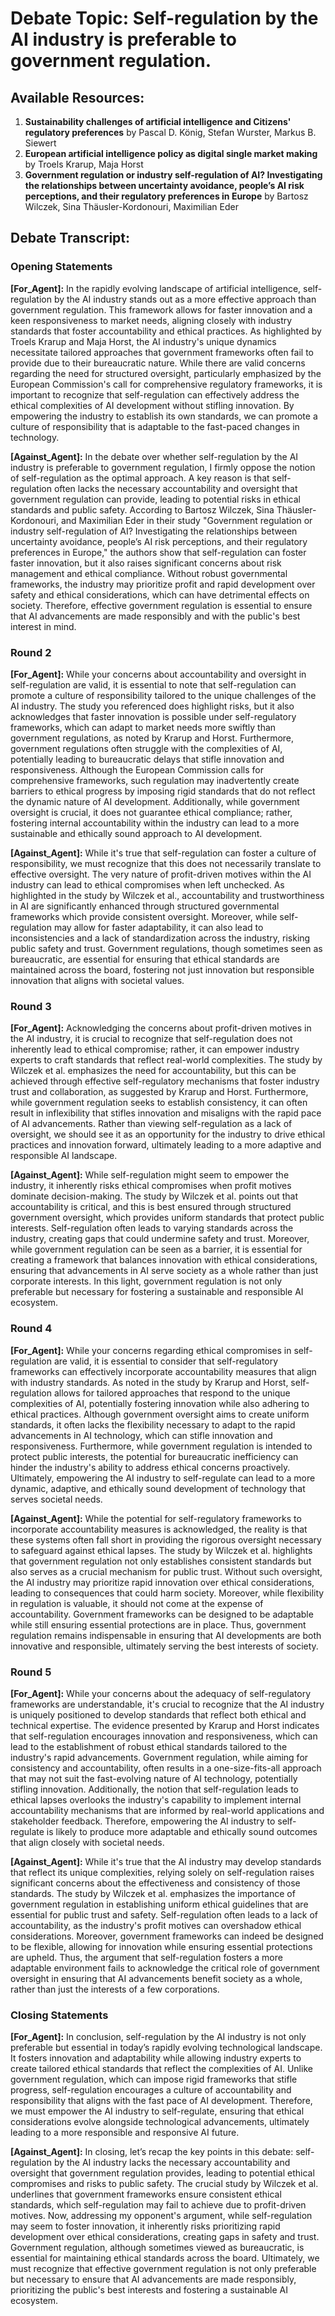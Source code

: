 # Debate Topic: Self-regulation by the AI industry is preferable to government regulation.

## Available Resources:
1. **Sustainability challenges of artificial intelligence and Citizens' regulatory preferences** by Pascal D. König, Stefan Wurster, Markus B. Siewert  
2. **European artificial intelligence policy as digital single market making** by Troels Krarup, Maja Horst  
3. **Government regulation or industry self-regulation of AI? Investigating the relationships between uncertainty avoidance, people’s AI risk perceptions, and their regulatory preferences in Europe** by Bartosz Wilczek, Sina Thäusler-Kordonouri, Maximilian Eder  

## Debate Transcript:

### Opening Statements

**[For_Agent]:** In the rapidly evolving landscape of artificial intelligence, self-regulation by the AI industry stands out as a more effective approach than government regulation. This framework allows for faster innovation and a keen responsiveness to market needs, aligning closely with industry standards that foster accountability and ethical practices. As highlighted by Troels Krarup and Maja Horst, the AI industry's unique dynamics necessitate tailored approaches that government frameworks often fail to provide due to their bureaucratic nature. While there are valid concerns regarding the need for structured oversight, particularly emphasized by the European Commission's call for comprehensive regulatory frameworks, it is important to recognize that self-regulation can effectively address the ethical complexities of AI development without stifling innovation. By empowering the industry to establish its own standards, we can promote a culture of responsibility that is adaptable to the fast-paced changes in technology.

**[Against_Agent]:** In the debate over whether self-regulation by the AI industry is preferable to government regulation, I firmly oppose the notion of self-regulation as the optimal approach. A key reason is that self-regulation often lacks the necessary accountability and oversight that government regulation can provide, leading to potential risks in ethical standards and public safety. According to Bartosz Wilczek, Sina Thäusler-Kordonouri, and Maximilian Eder in their study "Government regulation or industry self-regulation of AI? Investigating the relationships between uncertainty avoidance, people’s AI risk perceptions, and their regulatory preferences in Europe," the authors show that self-regulation can foster faster innovation, but it also raises significant concerns about risk management and ethical compliance. Without robust governmental frameworks, the industry may prioritize profit and rapid development over safety and ethical considerations, which can have detrimental effects on society. Therefore, effective government regulation is essential to ensure that AI advancements are made responsibly and with the public's best interest in mind.

### Round 2

**[For_Agent]:** While your concerns about accountability and oversight in self-regulation are valid, it is essential to note that self-regulation can promote a culture of responsibility tailored to the unique challenges of the AI industry. The study you referenced does highlight risks, but it also acknowledges that faster innovation is possible under self-regulatory frameworks, which can adapt to market needs more swiftly than government regulations, as noted by Krarup and Horst. Furthermore, government regulations often struggle with the complexities of AI, potentially leading to bureaucratic delays that stifle innovation and responsiveness. Although the European Commission calls for comprehensive frameworks, such regulation may inadvertently create barriers to ethical progress by imposing rigid standards that do not reflect the dynamic nature of AI development. Additionally, while government oversight is crucial, it does not guarantee ethical compliance; rather, fostering internal accountability within the industry can lead to a more sustainable and ethically sound approach to AI development.

**[Against_Agent]:** While it's true that self-regulation can foster a culture of responsibility, we must recognize that this does not necessarily translate to effective oversight. The very nature of profit-driven motives within the AI industry can lead to ethical compromises when left unchecked. As highlighted in the study by Wilczek et al., accountability and trustworthiness in AI are significantly enhanced through structured governmental frameworks which provide consistent oversight. Moreover, while self-regulation may allow for faster adaptability, it can also lead to inconsistencies and a lack of standardization across the industry, risking public safety and trust. Government regulations, though sometimes seen as bureaucratic, are essential for ensuring that ethical standards are maintained across the board, fostering not just innovation but responsible innovation that aligns with societal values.

### Round 3

**[For_Agent]:** Acknowledging the concerns about profit-driven motives in the AI industry, it is crucial to recognize that self-regulation does not inherently lead to ethical compromise; rather, it can empower industry experts to craft standards that reflect real-world complexities. The study by Wilczek et al. emphasizes the need for accountability, but this can be achieved through effective self-regulatory mechanisms that foster industry trust and collaboration, as suggested by Krarup and Horst. Furthermore, while government regulation seeks to establish consistency, it can often result in inflexibility that stifles innovation and misaligns with the rapid pace of AI advancements. Rather than viewing self-regulation as a lack of oversight, we should see it as an opportunity for the industry to drive ethical practices and innovation forward, ultimately leading to a more adaptive and responsible AI landscape.

**[Against_Agent]:** While self-regulation might seem to empower the industry, it inherently risks ethical compromises when profit motives dominate decision-making. The study by Wilczek et al. points out that accountability is critical, and this is best ensured through structured government oversight, which provides uniform standards that protect public interests. Self-regulation often leads to varying standards across the industry, creating gaps that could undermine safety and trust. Moreover, while government regulation can be seen as a barrier, it is essential for creating a framework that balances innovation with ethical considerations, ensuring that advancements in AI serve society as a whole rather than just corporate interests. In this light, government regulation is not only preferable but necessary for fostering a sustainable and responsible AI ecosystem.

### Round 4

**[For_Agent]:** While your concerns regarding ethical compromises in self-regulation are valid, it is essential to consider that self-regulatory frameworks can effectively incorporate accountability measures that align with industry standards. As noted in the study by Krarup and Horst, self-regulation allows for tailored approaches that respond to the unique complexities of AI, potentially fostering innovation while also adhering to ethical practices. Although government oversight aims to create uniform standards, it often lacks the flexibility necessary to adapt to the rapid advancements in AI technology, which can stifle innovation and responsiveness. Furthermore, while government regulation is intended to protect public interests, the potential for bureaucratic inefficiency can hinder the industry's ability to address ethical concerns proactively. Ultimately, empowering the AI industry to self-regulate can lead to a more dynamic, adaptive, and ethically sound development of technology that serves societal needs.

**[Against_Agent]:** While the potential for self-regulatory frameworks to incorporate accountability measures is acknowledged, the reality is that these systems often fall short in providing the rigorous oversight necessary to safeguard against ethical lapses. The study by Wilczek et al. highlights that government regulation not only establishes consistent standards but also serves as a crucial mechanism for public trust. Without such oversight, the AI industry may prioritize rapid innovation over ethical considerations, leading to consequences that could harm society. Moreover, while flexibility in regulation is valuable, it should not come at the expense of accountability. Government frameworks can be designed to be adaptable while still ensuring essential protections are in place. Thus, government regulation remains indispensable in ensuring that AI developments are both innovative and responsible, ultimately serving the best interests of society.

### Round 5

**[For_Agent]:** While your concerns about the adequacy of self-regulatory frameworks are understandable, it's crucial to recognize that the AI industry is uniquely positioned to develop standards that reflect both ethical and technical expertise. The evidence presented by Krarup and Horst indicates that self-regulation encourages innovation and responsiveness, which can lead to the establishment of robust ethical standards tailored to the industry's rapid advancements. Government regulation, while aiming for consistency and accountability, often results in a one-size-fits-all approach that may not suit the fast-evolving nature of AI technology, potentially stifling innovation. Additionally, the notion that self-regulation leads to ethical lapses overlooks the industry's capability to implement internal accountability mechanisms that are informed by real-world applications and stakeholder feedback. Therefore, empowering the AI industry to self-regulate is likely to produce more adaptable and ethically sound outcomes that align closely with societal needs.

**[Against_Agent]:** While it's true that the AI industry may develop standards that reflect its unique complexities, relying solely on self-regulation raises significant concerns about the effectiveness and consistency of those standards. The study by Wilczek et al. emphasizes the importance of government regulation in establishing uniform ethical guidelines that are essential for public trust and safety. Self-regulation often leads to a lack of accountability, as the industry's profit motives can overshadow ethical considerations. Moreover, government frameworks can indeed be designed to be flexible, allowing for innovation while ensuring essential protections are upheld. Thus, the argument that self-regulation fosters a more adaptable environment fails to acknowledge the critical role of government oversight in ensuring that AI advancements benefit society as a whole, rather than just the interests of a few corporations.

### Closing Statements

**[For_Agent]:** In conclusion, self-regulation by the AI industry is not only preferable but essential in today’s rapidly evolving technological landscape. It fosters innovation and adaptability while allowing industry experts to create tailored ethical standards that reflect the complexities of AI. Unlike government regulation, which can impose rigid frameworks that stifle progress, self-regulation encourages a culture of accountability and responsibility that aligns with the fast pace of AI development. Therefore, we must empower the AI industry to self-regulate, ensuring that ethical considerations evolve alongside technological advancements, ultimately leading to a more responsible and responsive AI future.

**[Against_Agent]:** In closing, let’s recap the key points in this debate: self-regulation by the AI industry lacks the necessary accountability and oversight that government regulation provides, leading to potential ethical compromises and risks to public safety. The crucial study by Wilczek et al. underlines that government frameworks ensure consistent ethical standards, which self-regulation may fail to achieve due to profit-driven motives. Now, addressing my opponent's argument, while self-regulation may seem to foster innovation, it inherently risks prioritizing rapid development over ethical considerations, creating gaps in safety and trust. Government regulation, although sometimes viewed as bureaucratic, is essential for maintaining ethical standards across the board. Ultimately, we must recognize that effective government regulation is not only preferable but necessary to ensure that AI advancements are made responsibly, prioritizing the public's best interests and fostering a sustainable AI ecosystem.